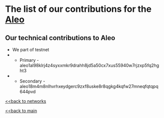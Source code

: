 # The list of our contributions for the [Aleo](https://www.aleo.org/)

## Our technical contributions to Aleo

- We part of testnet
- - Primary - aleo1al98klrj4z4syxxmkr9drahh8jd5a50cx7xus55940w7rjzxp5fq2hght3
- - Secondary - aleo18m4m8nlhvrhxeydgerc9zxf8uske8r8qgkg4kqfw27mneqfqtqpq644pvd


[<<back to networks](https://github.com/nq4-net/entrance/tree/main/networks)

[<<back to main](https://github.com/nq4-net/entrance)